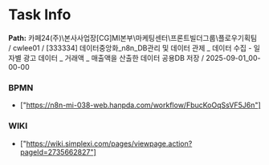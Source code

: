 # Task Info

**Path:** 카페24(주)\본사사업장\[CG]MI본부\마케팅센터\프론트빌더그룹\플로우기획팀 / cwlee01 / [333334] 데이터중앙화_n8n_DB관리 및 데이터 관제 _ 데이터 수집 - 일자별 광고 데이터 _ 거래액 _ 매출액을 산출한 데이터 공용DB 저장 / 2025-09-01_00-00-00

### BPMN
- ["https://n8n-mi-038-web.hanpda.com/workflow/FbucKoOqSsVF5J6n"]

### WIKI
- ["https://wiki.simplexi.com/pages/viewpage.action?pageId=2735662827"]

